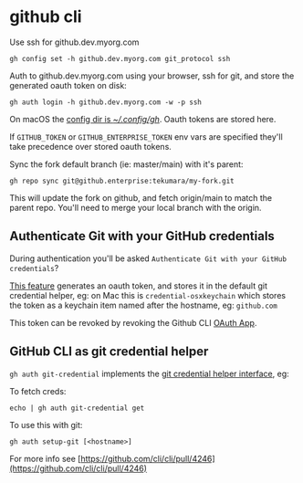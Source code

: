 # github cli

Use ssh for github.dev.myorg.com

```
gh config set -h github.dev.myorg.com git_protocol ssh
```

Auth to github.dev.myorg.com using your browser, ssh for git, and store the generated oauth token on disk:

```
gh auth login -h github.dev.myorg.com -w -p ssh
```

On macOS the [config dir is _~/.config/gh_](https://github.com/cli/cli/blob/25b6eecc8dd7845ca42afa3362b80b13c355356a/internal/config/config_file.go#L40). Oauth tokens are stored here.

If `GITHUB_TOKEN` or `GITHUB_ENTERPRISE_TOKEN` env vars are specified they'll take precedence over stored oauth tokens.

Sync the fork default branch (ie: master/main) with it's parent:

```
gh repo sync git@github.enterprise:tekumara/my-fork.git
```

This will update the fork on github, and fetch origin/main to match the parent repo. You'll need to merge your local branch with the origin.

## Authenticate Git with your GitHub credentials

During authentication you'll be asked `Authenticate Git with your GitHub credentials`?

[This feature](https://github.com/cli/cli/pull/2449) generates an oauth token, and stores it in the default git credential helper, eg: on Mac this is `credential-osxkeychain` which stores the token as a keychain item named after the hostname, eg: `github.com`

This token can be revoked by revoking the Github CLI [OAuth App](https://github.com/settings/applications).

## GitHub CLI as git credential helper

`gh auth git-credential` implements the [git credential helper interface](https://github.com/cli/cli/blob/6701b52/pkg/cmd/auth/gitcredential/helper.go), eg:

To fetch creds:

```
echo | gh auth git-credential get
```

To use this with git:

```
gh auth setup-git [<hostname>]
```

For more info see [https://github.com/cli/cli/pull/4246](https://github.com/cli/cli/pull/4246)
